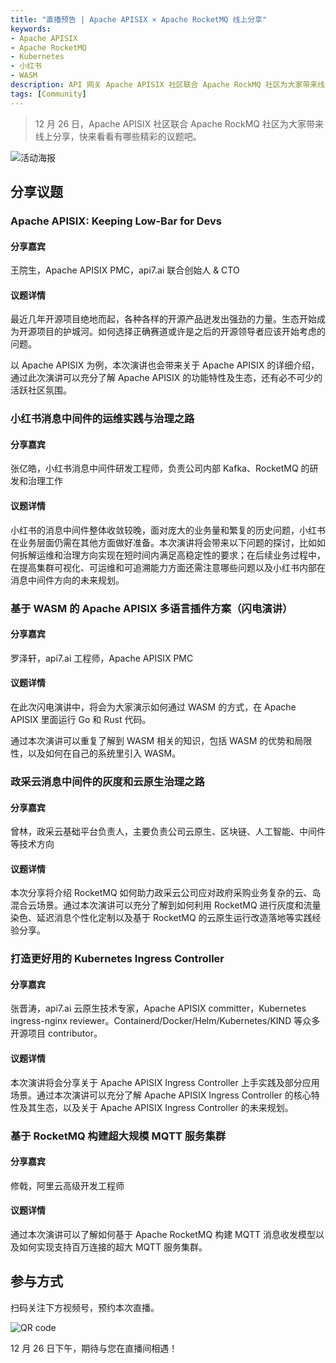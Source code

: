 ```yaml
---
title: "直播预告 | Apache APISIX × Apache RocketMQ 线上分享"
keywords: 
- Apache APISIX
- Apache RocketMQ
- Kubernetes
- 小红书
- WASM
description: API 网关 Apache APISIX 社区联合 Apache RockMQ 社区为大家带来线上分享，包含了小红书消息中间件的运维实践与治理之路, 基于 WASM 的 Apache APISIX 多语言插件方案等主题演讲。
tags: [Community]
---
```


> 12 月 26 日，Apache APISIX 社区联合 Apache RockMQ 社区为大家带来线上分享，快来看看有哪些精彩的议题吧。

<!--truncate-->

![活动海报](https://static.apiseven.com/202108/1639618571630-50324e59-64df-4747-8139-fedc4a63a297.jpeg)

## 分享议题

### Apache APISIX: Keeping Low-Bar for Devs

#### 分享嘉宾

王院生，Apache APISIX PMC，api7.ai 联合创始人 & CTO

#### 议题详情

最近几年开源项目绝地而起，各种各样的开源产品迸发出强劲的力量。生态开始成为开源项目的护城河。如何选择正确赛道或许是之后的开源领导者应该开始考虑的问题。

以 Apache APISIX 为例，本次演讲也会带来关于 Apache APISIX 的详细介绍，通过此次演讲可以充分了解 Apache APISIX 的功能特性及生态，还有必不可少的活跃社区氛围。

### 小红书消息中间件的运维实践与治理之路

#### 分享嘉宾

张亿皓，小红书消息中间件研发工程师，负责公司内部 Kafka、RocketMQ 的研发和治理工作

#### 议题详情

小红书的消息中间件整体收敛较晚，面对庞大的业务量和繁复的历史问题，小红书在业务层面仍需在其他方面做好准备。本次演讲将会带来以下问题的探讨，比如如何拆解运维和治理方向实现在短时间内满足高稳定性的要求；在后续业务过程中，在提高集群可视化、可运维和可追溯能力方面还需注意哪些问题以及小红书内部在消息中间件方向的未来规划。

### 基于 WASM 的 Apache APISIX 多语言插件方案（闪电演讲）

#### 分享嘉宾

罗泽轩，api7.ai 工程师，Apache APISIX PMC

#### 议题详情

在此次闪电演讲中，将会为大家演示如何通过 WASM 的方式，在 Apache APISIX 里面运行 Go 和 Rust 代码。

通过本次演讲可以重复了解到 WASM 相关的知识，包括 WASM 的优势和局限性，以及如何在自己的系统里引入 WASM。

### 政采云消息中间件的灰度和云原生治理之路

#### 分享嘉宾

曾林，政采云基础平台负责人，主要负责公司云原生、区块链、人工智能、中间件等技术方向

#### 议题详情

本次分享将介绍 RocketMQ 如何助力政采云公司应对政府采购业务复杂的云、岛混合云场景。通过本次演讲可以充分了解到如何利用 RocketMQ 进行灰度和流量染色、延迟消息个性化定制以及基于 RocketMQ 的云原生运行改造落地等实践经验分享。

### 打造更好用的 Kubernetes Ingress Controller

#### 分享嘉宾

张晋涛，api7.ai 云原生技术专家，Apache APISIX committer，Kubernetes ingress-nginx reviewer。Containerd/Docker/Helm/Kubernetes/KIND 等众多开源项目 contributor。

#### 议题详情

本次演讲将会分享关于 Apache APISIX Ingress Controller 上手实践及部分应用场景。通过本次演讲可以充分了解 Apache APISIX Ingress Controller 的核心特性及其生态，以及关于 Apache APISIX Ingress Controller 的未来规划。

### 基于 RocketMQ 构建超大规模 MQTT 服务集群

#### 分享嘉宾

修戟，阿里云高级开发工程师

#### 议题详情

通过本次演讲可以了解如何基于 Apache RocketMQ 构建 MQTT 消息收发模型以及如何实现支持百万连接的超大 MQTT 服务集群。

## 参与方式

扫码关注下方视频号，预约本次直播。

![QR code](https://static.apiseven.com/202108/1639618627132-2ce4f183-4d3f-40ca-ae5f-397a48f650ae.png)

12 月 26 日下午，期待与您在直播间相遇！
